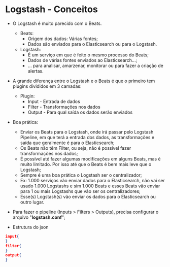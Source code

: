 # Logstash - Conceitos

- O Logstash é muito parecido com o Beats.
  - Beats:
    - Origem dos dados: Várias fontes;
    - Dados são enviados para o Elasticsearch ou para o Logstash.
  - Logstash:
    - É um serviço em que é feito o mesmo processo do Beats;
    - Dados de várias fontes enviados ao Elasticsearch...;
    - ... para analisar, amarzenar, monitorar ou para fazer a criação de alertas.
- A grande diferença entre o Logstash e o Beats é que o primeiro tem plugins divididos em 3 camadas:
  - Plugin:
    - Input - Entrada de dados
    - Filter - Transformações nos dados
    - Output - Para qual saída os dados serão enviados

- Boa prática:
  - Enviar os Beats para o Logstash, onde irá passar pelo Logstash Pipeline, em que terá a entrada dos dados, as transformações e saída que geralmente é para o Elasticsearch;
  - Os Beats não têm Filter, ou seja, não é possível fazer transformações nos dados;
  - É possível até fazer algumas modificações em alguns Beats, mas é muito limitado. Por isso até que o Beats é bem mais leve que o Logstash;
  - Sempre é uma boa prática o Logstash ser o centralizador;
  - Ex: 1.000 serviços vão enviar dados para o Elasticsearch, não vai ser usado 1.000 Logstashs e sim 1.000 Beats e esses Beats vão enviar para 1 ou mais Logstashs que vão ser os centralizadores;
  - Esse(s) Logstash(s) vão enviar os dados para o Elasticsearch ou outro lugar.

- Para fazer o pipeline (Inputs > Filters > Outputs), precisa configurar o arquivo "**logstash.conf**";
 
- Estrutura do json
```json
input{
}
filter{
}
output{
}
```
